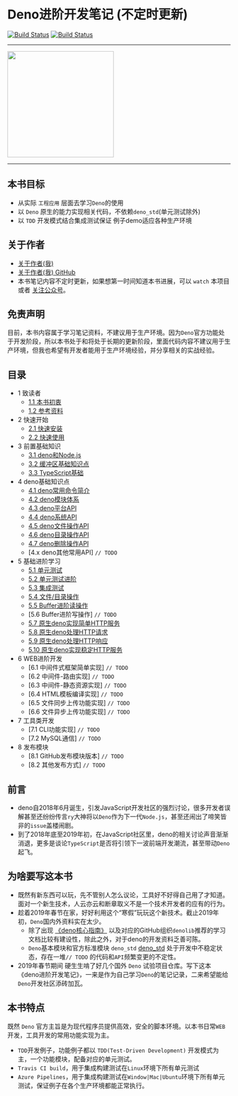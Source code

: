 # Deno进阶开发笔记 (不定时更新)

[![Build Status](https://travis-ci.com/chenshenhai/deno_note.svg?token=XYNG2F1URZ4nW1TzoJNC&branch=master)](https://travis-ci.com/chenshenhai/deno_note)
[![Build Status](https://dev.azure.com/chenshenhai/chenshenhai/_apis/build/status/chenshenhai.deno_note?branchName=master)](https://dev.azure.com/chenshenhai/chenshenhai/_build/latest?definitionId=1&branchName=master)

<hr/>

<img  width="240"  src="https://user-images.githubusercontent.com/8216630/52873226-771a3e80-3189-11e9-9bf9-59de7091dbfa.png">


<hr/>

## 本书目标

- 从实际 `工程应用` 层面去学习`Deno`的使用
- 以 `Deno` 原生的能力实现相关代码，不依赖`deno_std`(单元测试除外)  
- 以 `TDD` 开发模式结合集成测试保证 例子demo适应各种生产环境

## 关于作者
- [关于作者(我)](https://chenshenhai.github.io)
- [关于作者(我) GitHub](https://github.com/chenshenhai)
- 本书笔记内容不定时更新，如果想第一时间知道本书进展，可以 `watch` 本项目 或者 [关注公众号](https://github.com/chenshenhai/deno_note/blob/master/note/chapter_01/01.md#关注本书)。

## 免责声明

目前，本书内容属于学习笔记资料，不建议用于生产环境。因为`Deno`官方功能处于开发阶段，所以本书处于和将处于长期的更新阶段，里面代码内容不建议用于生产环境，但我也希望有开发者能用于生产环境经验，并分享相关的实战经验。

## 目录

* 1 致读者
    * [1.1 本书初衷](https://github.com/chenshenhai/deno_note/blob/master/note/chapter_01/01.md)
    * [1.2 参考资料](https://github.com/chenshenhai/deno_note/blob/master/note/chapter_01/02.md)
* 2 快速开始
    * [2.1 快速安装](https://github.com/chenshenhai/deno_note/blob/master/note/chapter_02/01.md)
    * [2.2 快速使用](https://github.com/chenshenhai/deno_note/blob/master/note/chapter_02/02.md)
* 3 前置基础知识
    * [3.1 deno和Node.js](https://github.com/chenshenhai/deno_note/blob/master/note/chapter_03/01.md)
    * [3.2 缓冲区基础知识点](https://github.com/chenshenhai/deno_note/blob/master/note/chapter_03/02.md)
    * [3.3 TypeScript基础](https://github.com/chenshenhai/deno_note/blob/master/note/chapter_03/03.md)
* 4 deno基础知识点
    * [4.1 deno常用命令简介](https://github.com/chenshenhai/deno_note/blob/master/note/chapter_04/01.md)
    * [4.2 deno模块体系](https://github.com/chenshenhai/deno_note/blob/master/note/chapter_04/02.md)
    * [4.3 deno平台API](https://github.com/chenshenhai/deno_note/blob/master/note/chapter_04/03.md)
    * [4.4 deno系统API](https://github.com/chenshenhai/deno_note/blob/master/note/chapter_04/04.md)
    * [4.5 deno文件操作API](https://github.com/chenshenhai/deno_note/blob/master/note/note/chapter_04/05.md)
    * [4.6 deno目录操作API](https://github.com/chenshenhai/deno_note/blob/master/note/note/chapter_04/06.md)
    * [4.7 deno删除操作API](https://github.com/chenshenhai/deno_note/blob/master/note/note/chapter_04/07.md)
    * [4.x deno其他常用API] `// TODO`
* 5 基础进阶学习
    * [5.1 单元测试](https://github.com/chenshenhai/deno_note/blob/master/note/chapter_05/01.md)
    * [5.2 单元测试进阶](https://github.com/chenshenhai/deno_note/blob/master/note/chapter_05/02.md)
    * [5.3 集成测试](https://github.com/chenshenhai/deno_note/blob/master/note/chapter_05/03.md)
    * [5.4 文件/目录操作](https://github.com/chenshenhai/deno_note/blob/master/note/chapter_05/04.md)
    * [5.5 Buffer进阶读操作](https://github.com/chenshenhai/deno_note/blob/master/note/chapter_05/06.md)
    * [5.6 Buffer进阶写操作] `// TODO`
    * [5.7 原生deno实现简单HTTP服务](https://github.com/chenshenhai/deno_note/blob/master/note/chapter_05/07.md)
    * [5.8 原生deno处理HTTP请求](https://github.com/chenshenhai/deno_note/blob/master/note/chapter_05/08.md)
    * [5.9 原生deno处理HTTP响应](https://github.com/chenshenhai/deno_note/blob/master/note/chapter_05/09.md)
    * [5.10 原生deno实现稳定HTTP服务](https://github.com/chenshenhai/deno_note/blob/master/note/chapter_05/10.md)
* 6 WEB进阶开发
    * [6.1 中间件式框架简单实现]  `// TODO`
    * [6.2 中间件-路由实现]  `// TODO`
    * [6.3 中间件-静态资源实现]  `// TODO`
    * [6.4 HTML模板编译实现]  `// TODO`
    * [6.5 文件同步上传功能实现]  `// TODO`
    * [6.6 文件异步上传功能实现]  `// TODO`
* 7 工具类开发
    * [7.1 CLI功能实现]  `// TODO`
    * [7.2 MySQL通信]   `// TODO`
* 8 发布模块
    * [8.1 GitHub发布模块版本]  `// TODO`
    * [8.2 其他发布方式]  `// TODO`


## 前言

- deno自2018年6月诞生，引发JavaScript开发社区的强烈讨论，很多开发者误解甚至还纷纷传言`ry`大神将以`Deno`作为下一代`Node.js`，甚至还闹出了啼笑皆非的`issue`盖楼闹剧。
- 到了2018年底至2019年初，在JavaScript社区里，deno的相关讨论声音渐渐消退，更多是谈论`TypeScript`是否将引领下一波前端开发潮流，甚至带动`Deno`起飞。

## 为啥要写这本书  

- 既然有新东西可以玩，先不管别人怎么议论，工具好不好得自己用了才知道。面对一个新生技术，人云亦云和断章取义不是一个技术开发者的应有的行为。
- 趁着2019年春节在家，好好利用这个“寒假”玩玩这个新技术。截止2019年初，`Deno`国内外资料实在太少。
    - 除了出现 [《deno核心指南》](https://github.com/denolib/guide) 以及对应的GitHub组织`denolib`推荐的学习文档比较有建设性，除此之外，对于deno的开发资料乏善可陈。
  - `Deno`基本模块和官方标准模块 `deno_std` [deno_std](https://github.com/denoland/deno_std) 处于开发中不稳定状态，存在一堆`// TODO` 的代码和`API`频繁变更的不定性。
- 2019年春节期间 硬生生啃了好几个国外 `Deno` 试验项目仓库。写下这本《deno进阶开发笔记》，一来是作为自己学习`Deno`的笔记记录，二来希望能给`Deno`开发社区添砖加瓦。


## 本书特点

既然 `Deno` 官方主旨是为现代程序员提供高效，安全的脚本环境。以本书日常`WEB`开发，工具开发的常用功能实现为主。

- `TDD`开发例子，功能例子都以 `TDD(Test-Driven Development)` 开发模式为主，一个功能模块，配备对应的单元测试。
- `Travis CI build`，用于集成构建测试在`Linux`环境下所有单元测试
- `Azure Pipelines`，用于集成构建测试在`Window|Mac|Ubuntu`环境下所有单元测试，保证例子在各个生产环境都能正常执行。

